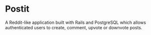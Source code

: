 # Postit

A Reddit-like application built with Rails and PostgreSQL which allows authenticated users to create, comment, upvote or downvote posts.
